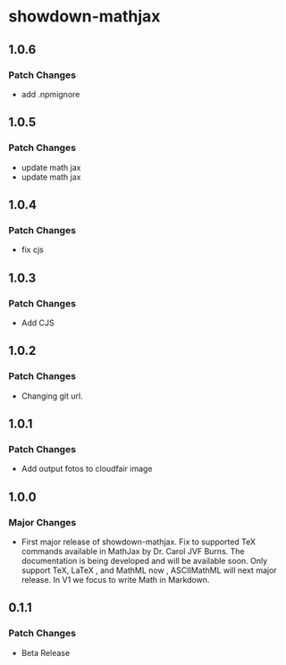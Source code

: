 # showdown-mathjax

## 1.0.6

### Patch Changes

- add .npmignore

## 1.0.5

### Patch Changes

- update math jax
- update math jax

## 1.0.4

### Patch Changes

- fix cjs

## 1.0.3

### Patch Changes

- Add CJS

## 1.0.2

### Patch Changes

- Changing git url.

## 1.0.1

### Patch Changes

- Add output fotos to cloudfair image

## 1.0.0

### Major Changes

- First major release of showdown-mathjax. Fix to supported TeX commands available in MathJax by Dr. Carol JVF Burns. The documentation is being developed and will be available soon. Only support TeX, LaTeX , and MathML now , ASCIIMathML will next major release. In V1 we focus to write Math in Markdown.

## 0.1.1

### Patch Changes

- Beta Release
